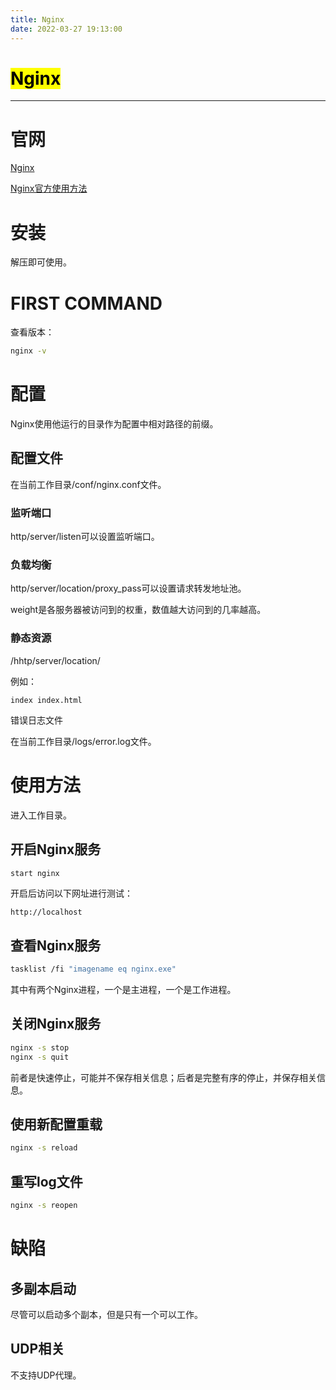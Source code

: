 ```yaml
---
title: Nginx
date: 2022-03-27 19:13:00
---
```


# <mark>Nginx</mark>

---

# 官网

[Nginx](http://nginx.org/)

[Nginx官方使用方法](http://nginx.org/en/docs/windows.html)

# 安装

解压即可使用。

# FIRST COMMAND

查看版本：

```bash
nginx -v
```

# 配置

Nginx使用他运行的目录作为配置中相对路径的前缀。

## 配置文件

在当前工作目录/conf/nginx.conf文件。

### 监听端口

http/server/listen可以设置监听端口。

### 负载均衡

http/server/location/proxy_pass可以设置请求转发地址池。

weight是各服务器被访问到的权重，数值越大访问到的几率越高。

### 静态资源

/hhtp/server/location/

例如：

```apacheconf
index index.html
```

错误日志文件

在当前工作目录/logs/error.log文件。

# 使用方法

进入工作目录。

## 开启Nginx服务

```bash
start nginx
```

开启后访问以下网址进行测试：

```url
http://localhost
```

## 查看Nginx服务

```bash
tasklist /fi "imagename eq nginx.exe"
```

其中有两个Nginx进程，一个是主进程，一个是工作进程。

## 关闭Nginx服务

```bash
nginx -s stop
nginx -s quit
```

前者是快速停止，可能并不保存相关信息；后者是完整有序的停止，并保存相关信息。

## 使用新配置重载

```bash
nginx -s reload
```

## 重写log文件

```bash
nginx -s reopen
```

# 缺陷

## 多副本启动

尽管可以启动多个副本，但是只有一个可以工作。

## UDP相关

不支持UDP代理。